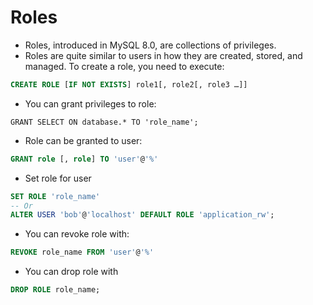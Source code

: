 # Roles

* Roles, introduced in MySQL 8.0, are collections of privileges.
* Roles are quite similar to users in how they are created, stored, and managed. To create a role, you need to execute:

```sql
CREATE ROLE [IF NOT EXISTS] role1[, role2[, role3 …]] 
```
* You can grant privileges to role:

```
GRANT SELECT ON database.* TO 'role_name';
```

* Role can be granted to user:

```sql
GRANT role [, role] TO 'user'@'%'
```

* Set role for user

```sql
SET ROLE 'role_name'
-- Or
ALTER USER 'bob'@'localhost' DEFAULT ROLE 'application_rw';
```

* You can revoke role with:

```sql
REVOKE role_name FROM 'user'@'%' 
```

* You can drop role with

```sql
DROP ROLE role_name;
```
